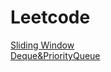 # Leetcode

[Sliding Window](https://github.com/LarryAndCode/LeetCode-Note/tree/master/Sliding%20Window)    
[Deque&PriorityQueue](https://github.com/LarryAndCode/LeetCode-Note/tree/master/Deque%26PriorityQueue)